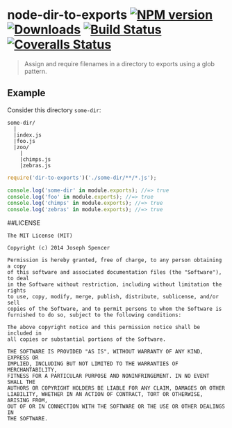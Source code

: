 # node-dir-to-exports [![NPM version][npm-image]][npm-url] [![Downloads][downloads-image]][npm-url] [![Build Status][travis-image]][travis-url] [![Coveralls Status][coveralls-image]][coveralls-url]
> Assign and require filenames in a directory to exports using a glob pattern.

## Example

Consider this directory `some-dir`:
```
some-dir/
  |
  |index.js
  |foo.js
  |zoo/
    |
    |chimps.js
    |zebras.js
```

```javascript
require('dir-to-exports')('./some-dir/**/*.js');

console.log('some-dir' in module.exports); //=> true
console.log('foo' in module.exports); //=> true
console.log('chimps' in module.exports); //=> true
console.log('zebras' in module.exports); //=> true
```

##LICENSE
``````
The MIT License (MIT)

Copyright (c) 2014 Joseph Spencer

Permission is hereby granted, free of charge, to any person obtaining a copy
of this software and associated documentation files (the "Software"), to deal
in the Software without restriction, including without limitation the rights
to use, copy, modify, merge, publish, distribute, sublicense, and/or sell
copies of the Software, and to permit persons to whom the Software is
furnished to do so, subject to the following conditions:

The above copyright notice and this permission notice shall be included in
all copies or substantial portions of the Software.

THE SOFTWARE IS PROVIDED "AS IS", WITHOUT WARRANTY OF ANY KIND, EXPRESS OR
IMPLIED, INCLUDING BUT NOT LIMITED TO THE WARRANTIES OF MERCHANTABILITY,
FITNESS FOR A PARTICULAR PURPOSE AND NONINFRINGEMENT. IN NO EVENT SHALL THE
AUTHORS OR COPYRIGHT HOLDERS BE LIABLE FOR ANY CLAIM, DAMAGES OR OTHER
LIABILITY, WHETHER IN AN ACTION OF CONTRACT, TORT OR OTHERWISE, ARISING FROM,
OUT OF OR IN CONNECTION WITH THE SOFTWARE OR THE USE OR OTHER DEALINGS IN
THE SOFTWARE.
``````

[downloads-image]: http://img.shields.io/npm/dm/node-dir-to-exports.svg
[npm-url]: https://npmjs.org/package/node-dir-to-exports
[npm-image]: http://img.shields.io/npm/v/node-dir-to-exports.svg

[travis-url]: https://travis-ci.org/jsdevel/node-dir-to-exports
[travis-image]: http://img.shields.io/travis/jsdevel/node-dir-to-exports.svg

[coveralls-url]: https://coveralls.io/r/jsdevel/node-dir-to-exports
[coveralls-image]: http://img.shields.io/coveralls/jsdevel/node-dir-to-exports/master.svg
